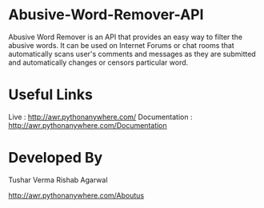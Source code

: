 # Abusive-Word-Remover-API
Abusive Word Remover is an API that provides an easy way to filter the abusive words. It can be used on Internet Forums or chat rooms that automatically scans user's comments and messages as they are submitted and automatically changes or censors particular word.

# Useful Links

Live : http://awr.pythonanywhere.com/
Documentation : http://awr.pythonanywhere.com/Documentation

# Developed By
Tushar Verma
Rishab Agarwal

http://awr.pythonanywhere.com/Aboutus
